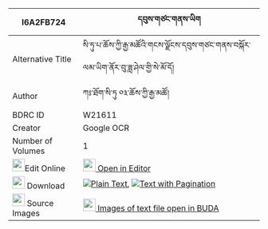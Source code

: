 |I6A2FB724|དབུས་གཙང་གནས་ཡིག 
| --- | --- 
|Alternative Title |སི་ཏུ་པ་ཆོས་ཀྱི་རྒྱ་མཚོའི་གངས་ལྗོངས་དབུས་གཙང་གནས་བསྐོར་ལམ་ཡིག་ནོར་བུ་ཟླ་ཤེལ་གྱི་སེ་མོ་དོ།
|Author| ཀཿ་ཐོག་སི་ཏུ ༠༣་ཆོས་ཀྱི་རྒྱ་མཚོ།
|BDRC ID | W21611
|Creator | Google OCR
|Number of Volumes| 1
|<img width="25" src="https://img.icons8.com/color/25/000000/edit-property.png">Edit Online| [<img width="25" src="https://avatars.githubusercontent.com/u/45091458?s=200&v=4"> Open in Editor](http://editor.openpecha.org/I6A2FB724)
|<img width="25" src="https://img.icons8.com/fluent/48/000000/download-2.png"/>  Download | [![](https://img.icons8.com/color/20/000000/txt.png)Plain Text](https://github.com/Openpecha/I6A2FB724/releases/download/v1/u_tsangne_yik_plain_I6A2FB724.zip), [![](https://img.icons8.com/color/20/000000/txt.png)Text with Pagination](https://github.com/Openpecha/I6A2FB724/releases/download/v1/u_tsangne_yik_pages_I6A2FB724.zip)
|<img width="25" src="https://img.icons8.com/plasticine/100/000000/pictures-folder.png"/>  Source Images | [<img width="25" src="https://library.bdrc.io/icons/BUDA-small.svg"> Images of text file open in BUDA](https://library.bdrc.io/show/bdr:W21611)